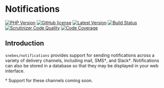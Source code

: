 # Notifications

[![PHP Version](https://img.shields.io/packagist/php-v/snebes/notifications.svg?maxAge=3600)](https://packagist.org/packages/snebes/notifications)
[![GitHub license](https://img.shields.io/github/license/snebes/notifications)](https://github.com/snebes/notifications/blob/master/LICENSE)
[![Latest Version](https://img.shields.io/packagist/v/snebes/notifications.svg?maxAge=3600)](https://packagist.org/packages/snebes/notifications)
[![Build Status](https://scrutinizer-ci.com/g/snebes/notifications/badges/build.png?b=master)](https://scrutinizer-ci.com/g/snebes/notifications/build-status/master)
[![Scrutinizer Code Quality](https://scrutinizer-ci.com/g/snebes/notifications/badges/quality-score.png?b=master)](https://scrutinizer-ci.com/g/snebes/notifications/?branch=master)
[![Code Coverage](https://scrutinizer-ci.com/g/snebes/notifications/badges/coverage.png?b=master)](https://scrutinizer-ci.com/g/snebes/notifications/?branch=master)

## Introduction

`snebes/notifications` provides support for sending notifications across a variety of delivery channels, including mail, SMS†, and Slack†. Notifications can also be stored in a database so that they may be displayed in your web interface.

† Support for these channels coming soon.

